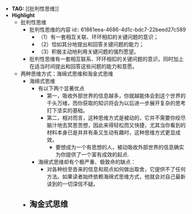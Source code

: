- **TAG:** [[批判性思维]]
- **Highlight**
	- 批判性思维
		-                                         批判性思维的内容
		  id:: 61861eea-4686-4d1c-bdc7-22beed27c589
			- （1）有一套相互关联、环环相扣的关键问题的意识；
			- （2）恰如其分地提出和回答关键问题的能力；
			- （3）积极主动地利用关键问题的强烈愿望。
		- 批判性思维有一套相互联系、环环相扣的关键问题的意识，同时加上在适当时间提出和回答这些问题的能力和意愿。
	- 两种思维方式：海绵式思维和淘金式思维
		- 海绵式思维
			- 有以下两个显著优点
				- 第一，吸收外部世界的信息越多，你就越能体会到这个世界的千头万绪，而你获取的知识将会为以后进一步展开复杂的思考打下坚实的基础。
				- 第二，相对而言，这种思维方式是被动的，它并不需要你绞尽脑汁地去冥思苦想，因此来得轻松而又快捷，尤其当你看到的材料本身已是井井有条又生动有趣时，这种思维方式更显成效。
					- 要想成为一个有思想的人，被动吸收外部世界的信息确实为你提供了一个富有成效的起点.
			- 海绵式思维却有个极严重、极致命的缺点：
				- 对各种纷至沓来的信息和观点如何做出取舍，它提供不了任何方法。如果读者始终依赖海绵式思维方式，他就会对自己最新读到的一切深信不疑。
		- 淘金式思维
			-